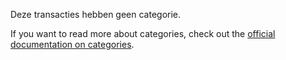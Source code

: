 Deze transacties hebben geen categorie.

If you want to read more about categories, check out the [official documentation on categories](https://docs.firefly-iii.org/concepts/categories).